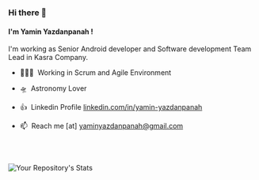 ### Hi there 👋

#### I'm Yamin Yazdanpanah !
I'm working as Senior Android developer and Software development Team Lead in Kasra Company.

- 👨🏻‍💻  &nbsp;Working in Scrum and Agile Environment

- 🛸  &nbsp;Astronomy Lover

- 👍  &nbsp;Linkedin Profile [linkedin.com/in/yamin-yazdanpanah](https://www.linkedin.com/in/yamin-yazdanpanah)

- 📫  &nbsp;Reach me [at] yaminyazdanpanah@gmail.com

  
  <br>
  <br>

![Your Repository's Stats](https://github-readme-stats.vercel.app/api?username=yaminyazdanpanah&count_private=true&show_icons=true&theme=dracula)

